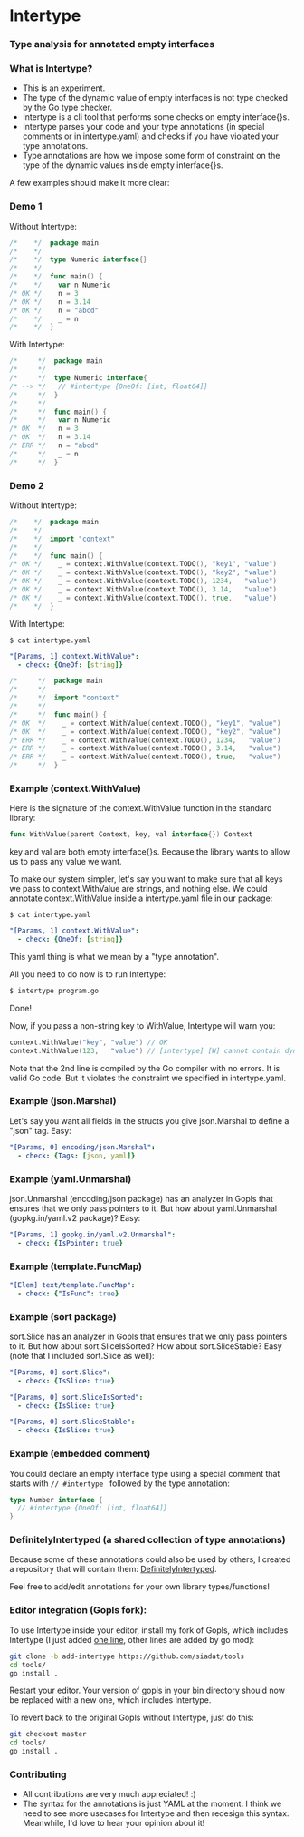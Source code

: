 # Intertype
### Type analysis for annotated empty interfaces

### What is Intertype?

- This is an experiment.
- The type of the dynamic value of empty interfaces
  is not type checked by the Go type checker.
- Intertype is a cli tool that performs some checks on empty interface{}s.
- Intertype parses your code and your type annotations
  (in special comments or in intertype.yaml)
  and checks if you have violated your type annotations.
- Type annotations are how we impose some form of constraint
  on the type of the dynamic values inside empty interface{}s.

A few examples should make it more clear:

### Demo 1

Without Intertype:

```go
/*    */  package main
/*    */
/*    */  type Numeric interface{}
/*    */  
/*    */  func main() {
/*    */  	var n Numeric
/* OK */  	n = 3
/* OK */  	n = 3.14
/* OK */  	n = "abcd"
/*    */  	_ = n
/*    */  }
```

With Intertype:

```go
/*     */  package main
/*     */
/*     */  type Numeric interface{
/* --> */  	// #intertype {OneOf: [int, float64]}
/*     */  }
/*     */  
/*     */  func main() {
/*     */  	var n Numeric
/* OK  */  	n = 3
/* OK  */  	n = 3.14
/* ERR */  	n = "abcd"
/*     */  	_ = n
/*     */  }
```

### Demo 2

Without Intertype:

```go
/*    */  package main
/*    */
/*    */  import "context"
/*    */  
/*    */  func main() {
/* OK */    _ = context.WithValue(context.TODO(), "key1", "value")
/* OK */    _ = context.WithValue(context.TODO(), "key2", "value")
/* OK */    _ = context.WithValue(context.TODO(), 1234,   "value")
/* OK */    _ = context.WithValue(context.TODO(), 3.14,   "value")
/* OK */    _ = context.WithValue(context.TODO(), true,   "value")
/*    */  }
```

With Intertype:

```shell
$ cat intertype.yaml
```

```yaml
"[Params, 1] context.WithValue":
  - check: {OneOf: [string]}
```

```go
/*     */  package main
/*     */
/*     */  import "context"
/*     */  
/*     */  func main() {
/* OK  */    _ = context.WithValue(context.TODO(), "key1", "value")
/* OK  */    _ = context.WithValue(context.TODO(), "key2", "value")
/* ERR */    _ = context.WithValue(context.TODO(), 1234,   "value")
/* ERR */    _ = context.WithValue(context.TODO(), 3.14,   "value")
/* ERR */    _ = context.WithValue(context.TODO(), true,   "value")
/*     */  }
```

### Example (context.WithValue)

Here is the signature of the context.WithValue function in the standard library:

```go
func WithValue(parent Context, key, val interface{}) Context
```

key and val are both empty interface{}s.
Because the library wants to allow us to pass any value we want.

To make our system simpler,
let's say you want to make sure that all keys we pass to context.WithValue
are strings, and nothing else.
We could annotate context.WithValue inside a intertype.yaml file in our package:

```shell
$ cat intertype.yaml
```

```yaml
"[Params, 1] context.WithValue":
  - check: {OneOf: [string]}
```

This yaml thing is what we mean by a "type annotation".

All you need to do now is to run Intertype:

```bash
$ intertype program.go
```

Done! 

Now, if you pass a non-string key to WithValue, Intertype will warn you:

```go
context.WithValue("key", "value") // OK
context.WithValue(123,   "value") // [intertype] [W] cannot contain dynamic type int, allowed types: string
```

Note that the 2nd line is compiled by the Go compiler with no errors.
It is valid Go code.
But it violates the constraint we specified in intertype.yaml.

### Example (json.Marshal)

Let's say you want all fields in the structs you give json.Marshal to define a "json" tag.
Easy:

```yaml
"[Params, 0] encoding/json.Marshal":
  - check: {Tags: [json, yaml]}
```

### Example (yaml.Unmarshal)

json.Unmarshal (encoding/json package) has an analyzer in Gopls that ensures that we only pass pointers to it.
But how about yaml.Unmarshal (gopkg.in/yaml.v2 package)? Easy:

```yaml
"[Params, 1] gopkg.in/yaml.v2.Unmarshal":
  - check: {IsPointer: true}
```

### Example (template.FuncMap)

```yaml
"[Elem] text/template.FuncMap":
  - check: {"IsFunc": true}
```

### Example (sort package)

sort.Slice has an analyzer in Gopls that ensures that we only pass pointers to it.
But how about sort.SliceIsSorted? How about sort.SliceStable?
Easy (note that I included sort.Slice as well):

```yaml
"[Params, 0] sort.Slice":
  - check: {IsSlice: true}

"[Params, 0] sort.SliceIsSorted":
  - check: {IsSlice: true}

"[Params, 0] sort.SliceStable":
  - check: {IsSlice: true}
```

### Example (embedded comment)

You could declare an empty interface type using a special comment
that starts with `// #intertype ` followed by the type annotation:

```go
type Number interface {
  // #intertype {OneOf: [int, float64]}
}
```

### DefinitelyIntertyped (a shared collection of type annotations)

Because some of these annotations could also be used by others, I created a repository
that will contain them: [DefinitelyIntertyped](https://github.com/siadat/DefinitelyIntertyped).

Feel free to add/edit annotations for your own library types/functions!

### Editor integration (Gopls fork):

To use Intertype inside your editor,
install my fork of Gopls, which includes Intertype
(I just added
[one line](https://github.com/golang/tools/compare/master...siadat:add-intertype#diff-91fae02ed3b0b273b404df9a7d669137e9f40d9e26cda194ad4f2af930d2390eR986),
other lines are added by go mod):

```bash
git clone -b add-intertype https://github.com/siadat/tools
cd tools/
go install .
```

Restart your editor. Your version of gopls in your bin directory should now be
replaced with a new one, which includes Intertype.

To revert back to the original Gopls without Intertype, just do this:

```bash
git checkout master
cd tools/
go install .
```

### Contributing

- All contributions are very much appreciated! :)
- The syntax for the annotations is just YAML at the moment.
  I think we need to see more usecases for Intertype and then redesign this syntax.
  Meanwhile, I'd love to hear your opinion about it!
